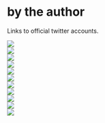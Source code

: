 <h1>by the author</h1>
<p>Links to official twitter accounts.</p>
<section class='FlexContainer'>
    <div><a href="https://twitter.com/shinaumin/status/1260230443829362688" target="_blank"><img src="./shina/heightchart-thumbnail.jpg" loading="lazy"></a></div>
    <div><a href="https://twitter.com/shinaumin/status/907848238853652482" target="_blank"><img src="./shina/whiteboard-thumbnail.jpg" loading="lazy"></a></div>
    <div><a href="https://twitter.com/shinaumin/status/1121398225598963714" target="_blank"><img src="./shina/mio-thumbnail.jpg" loading="lazy"></a></div>
    <div><a href="https://twitter.com/shinaumin/status/1021949697609555968" target="_blank"><img src="./shina/wip-thumbnail.jpg" loading="lazy"></a></div>
    <div><a href="https://twitter.com/shinaumin/status/849273787610615809" target="_blank"><img src="./shina/ghosty-thumbnail.jpg" loading="lazy"></a></div>
    <div><a href="https://twitter.com/i/events/1131353244335140864" target="_blank"><img src="./shina/colorspread-thumbnail.jpg" loading="lazy"></a></div>
    <div><a href="https://twitter.com/shinaumin/status/940954885444419584" target="_blank"><img src="./shina/kariya-doodle-01-thumbnail.jpg" loading="lazy"></a></div>
    <div><a href="https://twitter.com/shinaumin/status/940954885444419584" target="_blank"><img src="./shina/kariya-doodle-02-thumbnail.jpg" loading="lazy"></a></div>
    <div><a href="./shina/vol1-no-text.jpg" target="_blank"><img src="./shina/vol1-no-text-thumbnail.jpg" loading="lazy"></a></div>
    <div><a href="https://twitter.com/shinaumin/status/1158345590603833349" target="_blank"><img src="./shina/celebrate-thumbnail.jpg" loading="lazy"></a></div>
    <div><a href="https://twitter.com/shinaumin/status/1129219491898912768" target="_blank"><img src="./shina/sns-icons-thumbnail.jpg" loading="lazy"></a></div>
</section>